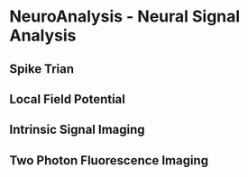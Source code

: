 # NeuroAnalysis - Neural Signal Analysis

## Spike Trian

## Local Field Potential

## Intrinsic Signal Imaging

## Two Photon Fluorescence Imaging
